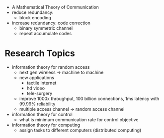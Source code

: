 - A Mathematical Theory of Communication
- reduce redundancy: 
	- block encoding
- increase redundancy: code correction
	- binary symmetric channel
	- repeat accumulate codes
# Research Topics

- information theory for random access
	- next gen wireless -> machine to machine
	- new applications
		- tactile internet
		- hd video
		- tele-surgery
	- improve 1000x throughput, 100 billion connections, 1ms latency with 99.99% reliability
	- multiple access channel -> random access channel
- information theory for control
	- what is minimum communication rate for control objective
- information theory for computing
	- assign tasks to different computers (distributed computing)
